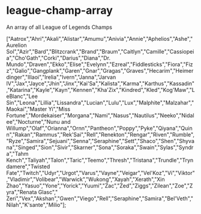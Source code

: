 # league-champ-array
An array of all League of Legends Champs

["Aatrox","Ahri","Akali","Alistar","Amumu","Anivia","Annie","Aphelios","Ashe","Aurelion Sol","Azir","Bard","Blitzcrank","Brand","Braum","Caitlyn","Camille","Cassiopeia","Cho'Gath","Corki","Darius","Diana","Dr. Mundo","Draven","Ekko","Elise","Evelynn","Ezreal","Fiddlesticks","Fiora","Fizz","Galio","Gangplank","Garen","Gnar","Gragas","Graves","Hecarim","Heimerdinger","Illaoi","Irelia","Ivern","Janna","Jarvan IV","Jax","Jayce","Jhin","Jinx","Kai'Sa","Kalista","Karma","Karthus","Kassadin","Katarina","Kayle","Kayn","Kennen","Kha'Zix","Kindred","Kled","Kog'Maw","LeBlanc","Lee Sin","Leona","Lillia","Lissandra","Lucian","Lulu","Lux","Malphite","Malzahar","Maokai","Master Yi","Miss Fortune","Mordekaiser","Morgana","Nami","Nasus","Nautilus","Neeko","Nidalee","Nocturne","Nunu and Willump","Olaf","Orianna","Ornn","Pantheon","Poppy","Pyke","Qiyana","Quinn","Rakan","Rammus","Rek'Sai","Rell","Renekton","Rengar","Riven","Rumble","Ryze","Samira","Sejuani","Senna","Seraphine","Sett","Shaco","Shen","Shyvana","Singed","Sion","Sivir","Skarner","Sona","Soraka","Swain","Sylas","Syndra","Tahm Kench","Taliyah","Talon","Taric","Teemo","Thresh","Tristana","Trundle","Tryndamere","Twisted Fate","Twitch","Udyr","Urgot","Varus","Vayne","Veigar","Vel'Koz","Vi","Viktor","Vladimir","Volibear","Warwick","Wukong","Xayah","Xerath","Xin Zhao","Yasuo","Yone","Yorick","Yuumi","Zac","Zed","Ziggs","Zilean","Zoe","Zyra","Renata Glasc"," Zeri","Vex","Akshan","Gwen","Viego","Rell","Seraphine","Samira","Bel'Veth","Nilah","K'sante","Milio"];
